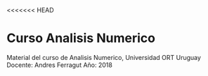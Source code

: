 <<<<<<< HEAD
# Curso Analisis Numerico

Material del curso de Analisis Numerico, Universidad ORT Uruguay
Docente: Andres Ferragut
Año: 2018

